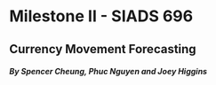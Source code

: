 # Milestone II - SIADS 696
## Currency Movement Forecasting

#### *By Spencer Cheung, Phuc Nguyen and Joey Higgins*
